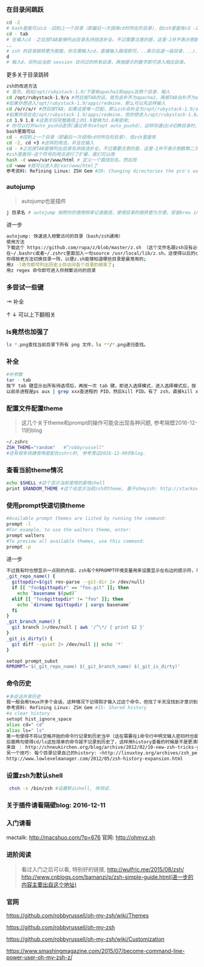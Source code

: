 ### 在目录间跳跃

```sh
cd -2
# bash里面可以cd -回到上一个目录（即最后一次调用cd时所在的目录），但zsh里面有cd -2, cd +3这样的用法，
cd - tab
# 在输入cd -之后按TAB能够列出目录名供挑选补全。不过需要注意的是，这里-2并不表示倒数第二次调用cd时的目录，而是倒数第二次通过pushd记录的目录，如 果打开了auto_pushd选项，那么这两个的含义倒是一样的;
..
# zsh 的目录跳转更为智能，你无需输入cd，直接输入路径即可。..表示后退一级目录，../../表示后退两级，依次类推。（...的作用和../../相同）
d
# 输入d，将列出当前 session 访问过的所有目录，再按提示的数字即可进入相应目录。
```

更多关于目录跳转

```sh
zsh的改进方法
# 首先，假如/opt/rubystack-1.9/下面有apache2和apps这两个目录，输入
cd /opt/rubystack-1.9/a #然后按TAB的话，首先会补齐为apache2，再按TAB会补齐为apps，不需要象bash下面那样继续输入字母;
#如果你想进入/opt/rubystack-1.9/apps/redmine，那么可以先这样输入 
cd /o/r/a/r #然后按TAB，如果这是唯一匹配，那么zsh会补全为/opt/rubystack-1.9/apps/redmine，但如果还存在一个/opt/rubystack-1.8/apps/redmine，那zsh就会列出来让你挑选;
#如果你现在在/opt/rubystack-1.9/apps/redmine，但你想进入/opt/rubystack-1.8/apps/redmine，可以这样: 
cd 1.9 1.8 #这表示将完整路径上的1.9替换为1.8再使用;
# 你可以打开auto_pushd选项(通过命令setopt auto_pushd），这样你通过cd切换目录时，zsh会自动将前一个目录加到栈里，这样你就不会因为忘记pushd而遗憾了;
bash里面可以
cd - #回到上一个目录（即最后一次调用cd时所在的目录），但zsh里面有
cd -2, cd +3 #这样的用法，并且在输入
cd - #之后按TAB能够列出目录名供挑选补全。不过需要注意的是，这里-2并不表示倒数第二次调用cd时的目录，而是倒数第二次通过pushd记录的目录，如 果打开了auto_pushd选项，那么这两个的含义倒是一样的;
#zsh里面将~这个符号的用法进行了扩展，我们可以用
hash -d www=/var/www/html # 定义一个路径别名，然后用
cd ~www #就可以进入到/var/www/html了
参考资料: Refining Linux: ZSH Gem #20: Changing directories the pro's way
```



### autojump

> autojump也是插件

```sh
j 目录名 # autojump 按照你的使用频率记录路径，使得目录的跳转更为方便。安装brew install autojump。如需跳转到包含 'foo' 的目录，执行j foo，这是最基础，也是最常用的命令。除此之外，还有jc, jo, jco命令，查看官网文档获取更多的使用方法。
```

进一步

```sh
autojump: 快速进入频繁访问的目录（bash/zsh通用）
使用方法
下载这个 https://github.com/rupa/z/blob/master/z.sh （这个文件名跟zsh没有必然联系），放到某个位置（比如/usr/local/lib/z.sh）;
在~/.bashrc或者~/.zshrc里面加入一句source /usr/local/lib/z.sh，这使得以后的cd命令会被z.sh统计各目录访问频率;
你得按老方法切换目录一阵，以便z.sh能够知道哪些目录是最常用的;
用z -l命令即可列出历史上你访问各个目录的频率了;
用z regex 命令即可进入你频繁访问的目录
```

### 多尝试一些键

⇥ 补全

↑ ↓ 可以上下翻相关

### ls竟然也加强了

```sh
ls *.png查找当前目录下所有 png 文件，ls **/*.png递归查找。
```

### 补全

```sh
#补参数
tar - tab
按下 tab 键显示出所有待选项后，再按一次 tab 键，即进入选择模式，进入选择模式后，按 tab 切向下一个选项，按 shift+tab 键切向上一个选项，ctrl+f/b/n/p 可以向前后左右切换 #这是标准的emacs光标移动快捷键.
以前杀进程是ps aux | grep xxx查进程的 PID，然后kill PID。有了 zsh，直接kill xxx然后按下 tab 键即可～
```

### 配置文件配置theme

> 这几个关于theme和prompt的操作可能会出现各种问题, 参考隔壁2016-12-11的blog

```sh
~/.zshrc
ZSH_THEME="random"   #”robbyrussell"
#还有很多快捷使用是配合zshrc的, 参考旁边2016-12-09的blog.
```

### 查看当前theme情况

```sh
echo $SHELL #这个显示当前使用的是啥shell
print $RANDOM_THEME #这个会显示当前zsh的theme, 基于ohmyzsh: http://stackoverflow.com/questions/31642930/how-do-you-determine-which-theme-you-are-on-when-zsh-theme-random
```

### 使用prompt快速切换theme

```sh
#Available prompt themes are listed by running the command:
prompt -l
#For example, to use the walters theme, enter:
prompt walters
#To preview all available themes, use this command:
prompt -p
```

进一步

```sh
不过我有时也想显示一点别的内容，zsh有个RPROMPT环境变量用来设置显示在右边的提示符，可以在有需要的时候即设即用，很方便。比如我用它配置了 用来显示当前git仓库名、分支名和提交状态（也许你又要问我为什么不用oh-my-zsh，那是因为我没看见它显示git仓库名，而这个庞大的东西我不 知道怎么去修改它。甚至下面这段代码我也是抛弃了StackOverflow上得票最多的答案，而是选了个得分为0的答案为基础，仅仅因为后面这个我能看懂，能修改它）
_git_repo_name() {
  gittopdir=$(git rev-parse --git-dir 2> /dev/null)
  if [[ "foo$gittopdir" == "foo.git" ]]; then
    echo `basename $(pwd)`
  elif [[ "foo$gittopdir" != "foo" ]]; then
    echo `dirname $gittopdir | xargs basename`
  fi
}
_git_branch_name() {
  git branch 2>/dev/null | awk '/^\*/ { print $2 }'
}
_git_is_dirty() {
  git diff --quiet 2> /dev/null || echo '*'
}

setopt prompt_subst 
RPROMPT='$(_git_repo_name) $(_git_branch_name) $(_git_is_dirty)'
```

### 命令历史

```sh
#多会话共享历史
我一般会用tmux开多个会话，这种情况下记得刚才输入过这个命令，但找了半天没找到才意识到好像是在另外一个window/pane里面输入的。zsh的一个功能特性是share_history，这样在一个会话里面可以访问另外一个会话的历史命令了。不过这个特性可能会让人有些不习惯，这样的话可以试试另外两个选项:setopt APPEND_HISTORY或者setopt INC_APPEND_HISTORY.
参考资料: Refining Linux: ZSH Gem #15: Shared history
#a clear history
setopt hist_ignore_space
alias cd=" cd"
alias ls=" ls"
第一句使得不将以空格开始的命令行记录到历史当中（这在需要在i命令行中明文输入密码时也挺有用，这样不会在历史记录中看到你的密码了）; 
后面两句使得cd/ls这些简单的命令就不记录到历史了，这样用history查看的时候是不是更清晰了？
来自 ： http://chneukirchen.org/blog/archive/2012/02/10-new-zsh-tricks-you-may-not-know.html
另一个技巧: 每个目录记录自己的history: <http://linuxtoy.org/archives/zsh_per_dir_hist.html>
http://www.lowlevelmanager.com/2012/05/zsh-history-expansion.html
```



### 设置zsh为默认shell

```sh
 chsh -s /bin/zsh #设置默认shell, 待测试.
```

### 关于插件请看隔壁blog: 2016-12-11

### 入门请看

mactalk: http://macshuo.com/?p=676
官网: http://ohmyz.sh

### 进阶阅读

> 看过入门之后可以看, 特别好的链接, 
> http://wulfric.me/2015/08/zsh/
> http://www.cnblogs.com/bamanzi/p/zsh-simple-guide.html(进一步的内容主要出自这个地址)

### 官网

https://github.com/robbyrussell/oh-my-zsh/wiki/Themes

https://github.com/robbyrussell/oh-my-zsh

https://github.com/robbyrussell/oh-my-zsh/wiki/Customization

https://www.smashingmagazine.com/2015/07/become-command-line-power-user-oh-my-zsh-z/







